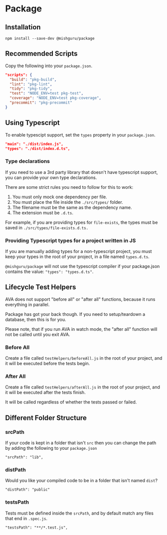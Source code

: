 # Package

## Installation

```
npm install --save-dev @mishguru/package
```

## Recommended Scripts

Copy the following into your `package.json`.

```json
"scripts": {
  "build": "pkg-build",
  "lint": "pkg-lint",
  "tidy": "pkg-tidy",
  "test": "NODE_ENV=test pkg-test",
  "coverage": "NODE_ENV=test pkg-coverage",
  "precommit": "pkg-precommit"
}
```

## Using Typescript

To enable typescipt support, set the `types` property in your `package.json`.

```json
"main": "./dist/index.js",
"types": "./dist/index.d.ts",
```

### Type declarations

If you need to use a 3rd party library that doesn't have typescript support,
you can provide your own type declarations.

There are some strict rules you need to follow for this to work:

1. You must only mock one dependency per file.
1. You must place the file inside the `./src/types/` folder.
2. The filename must be the same as the dependency name.
3. The extension must be `.d.ts`.

For example, if you are providing types for `file-exists`, the types must be
saved in `./src/types/file-exists.d.ts.`

### Providing Typescript types for a project written in JS

If you are manually adding types for a non-typescript project, you must keep
your types in the root of your project, in a file named `types.d.ts`.

`@mishguru/package` will not use the typescript compiler if your package.json
contains the value: `"types": "types.d.ts"`.

## Lifecycle Test Helpers

AVA does not support "before all" or "after all" functions, because it runs
everything in parallel.

Package has got your back though. If you need to setup/teardown a database,
then this is for you.

Please note, that if you run AVA in watch mode, the "after all" function will
not be called until you exit AVA.

### Before All

Create a file called `testHelpers/beforeAll.js` in the root of your project,
and it will be executed before the tests begin.

### After All

Create a file called `testHelpers/afterAll.js` in the root of your project,
and it will be executed after the tests finish.

It will be called regardless of whether the tests passed or failed.

## Different Folder Structure

### srcPath

If your code is kept in a folder that isn't `src` then you can change the path
by adding the following to your `package.json`

```
"srcPath": "lib",
```

### distPath

Would you like your compiled code to be in a folder that isn't named `dist`?

```
"distPath": "public"
```

### testsPath

Tests must be defined inside the `srcPath`, and by default match any files that
end in `.spec.js`.

```
"testsPath": "**/*.test.js",
```
